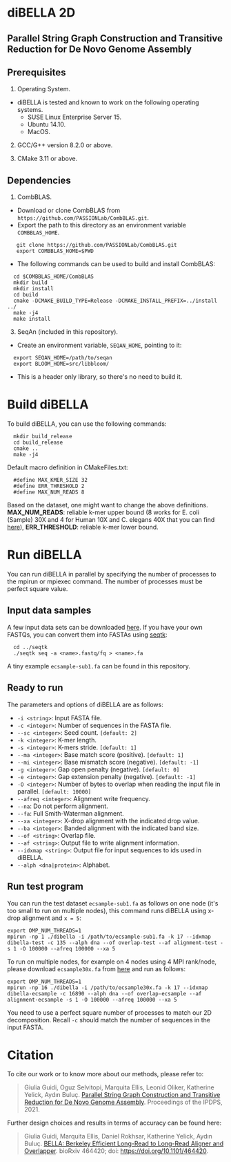 # diBELLA 2D
## Parallel String Graph Construction and Transitive Reduction for De Novo Genome Assembly

## Prerequisites

1. Operating System.
  * diBELLA is tested and known to work on the following operating systems.
    *  SUSE Linux Enterprise Server 15.
    *  Ubuntu 14.10.
    *  MacOS.
    
2. GCC/G++ version 8.2.0 or above.

3. CMake 3.11 or above.

## Dependencies
    
1. CombBLAS.
  * Download or clone CombBLAS from `https://github.com/PASSIONLab/CombBLAS.git`.
  * Export the path to this directory as an environment variable `COMBBLAS_HOME`.
   ```
      git clone https://github.com/PASSIONLab/CombBLAS.git
      export COMBBLAS_HOME=$PWD
   ```
  * The following commands can be used to build and install CombBLAS:
  ```
    cd $COMBBLAS_HOME/CombBLAS
    mkdir build
    mkdir install
    cd build
    cmake -DCMAKE_BUILD_TYPE=Release -DCMAKE_INSTALL_PREFIX=../install ../
    make -j4
    make install         
  ```
3. SeqAn (included in this repository).
  * Create an environment variable, `SEQAN_HOME`, pointing to it:
  ```
    export SEQAN_HOME=/path/to/seqan
    export BLOOM_HOME=src/libbloom/
  ```
  * This is a header only library, so there's no need to build it.

# Build diBELLA
To build diBELLA, you can use the following commands:
  ```
    mkdir build_release
    cd build_release
    cmake ..
    make -j4  
  ```
Default macro definition in CMakeFiles.txt:
  ```
    #define MAX_KMER_SIZE 32
    #define ERR_THRESHOLD 2
    #define MAX_NUM_READS 8
  ```
Based on the dataset, one might want to change the above definitions. **MAX_NUM_READS**: reliable k-mer upper bound (8 works for E. coli (Sample) 30X and 4 for Human 10X and C. elegans 40X that you can find [here](https://portal.nersc.gov/project/m1982/dibella.2d/inputs/)), **ERR_THRESHOLD**: reliable k-mer lower bound.

# Run diBELLA

You can run diBELLA in parallel by specifying the number of processes to the mpirun or mpiexec command. The number of processes must be perfect square value.

## Input data samples
A few input data sets can be downloaded [here](https://portal.nersc.gov/project/m1982/dibella.2d/inputs/). If you have your own FASTQs, you can convert them into FASTAs using [seqtk](https://github.com/lh3/seqtk):

  ```
    cd ../seqtk
    ./seqtk seq -a <name>.fastq/fq > <name>.fa
  ```
A tiny example `ecsample-sub1.fa` can be found in this repository.

## Ready to run
The parameters and options of diBELLA are as follows:
- ```-i <string>```: Input FASTA file.
- ```-c <integer>```: Number of sequences in the FASTA file.
- ```--sc <integer>```: Seed count. ```[default: 2]```
- ```-k <integer>```: K-mer length.
- ```-s <integer>```: K-mers stride. ```[default: 1]```
- ```--ma <integer>```: Base match score (positive). ```[default: 1]```
- ```--mi <integer>```: Base mismatch score (negative). ```[default: -1]```
- ```-g <integer>```: Gap open penalty (negative). ```[default: 0]```
- ```-e <integer>```: Gap extension penalty (negative). ```[default: -1]```
- ```-O <integer>```: Number of bytes to overlap when reading the input file in parallel. ```[default: 10000]```
- ```--afreq <integer>```: Alignment write frequency.
- ```--na```: Do not perform alignment.
- ```--fa```: Full Smith-Waterman alignment.
- ```--xa <integer>```: X-drop alignment with the indicated drop value.
- ```--ba <integer>```: Banded alignment with the indicated band size.
- ```--of <string>```: Overlap file.
- ```--af <string>```: Output file to write alignment information. 
- ```--idxmap <string>```: Output file for input sequences to ids used in diBELLA.
- ```--alph <dna|protein>```: Alphabet.

## Run test program
You can run the test dataset ```ecsample-sub1.fa``` as follows on one node (it's too small to run on multiple nodes), this command runs diBELLA using x-drop alignment and ```x = 5```:
```
export OMP_NUM_THREADS=1
mpirun -np 1 ./dibella -i /path/to/ecsample-sub1.fa -k 17 --idxmap dibella-test -c 135 --alph dna --of overlap-test --af alignment-test -s 1 -O 100000 --afreq 100000 --xa 5
```
To run on multiple nodes, for example on 4 nodes using 4 MPI rank/node, please download ```ecsample30x.fa``` from [here](https://portal.nersc.gov/project/m1982/dibella.2d/inputs/) and run as follows:
```
export OMP_NUM_THREADS=1
mpirun -np 16 ./dibella -i /path/to/ecsample30x.fa -k 17 --idxmap dibella-ecsample -c 16890 --alph dna --of overlap-ecsample --af alignment-ecsample -s 1 -O 100000 --afreq 100000 --xa 5
```
You need to use a perfect square number of processes to match our 2D decomposition. Recall ```-c``` should match the number of sequences in the input FASTA.

# Citation
To cite our work or to know more about our methods, please refer to:

> Giulia Guidi, Oguz Selvitopi, Marquita Ellis, Leonid Oliker, Katherine Yelick, Aydın Buluç. [Parallel String Graph Construction and Transitive Reduction for De Novo Genome Assembly](https://arxiv.org/pdf/2010.10055.pdf). Proceedings of the IPDPS, 2021.

Further design choices and results in terms of accuracy can be found here:

> Giulia Guidi, Marquita Ellis, Daniel Rokhsar, Katherine Yelick, Aydın Buluç. [BELLA: Berkeley Efficient Long-Read to Long-Read Aligner and Overlapper](https://www.biorxiv.org/content/10.1101/464420v5.full.pdf). bioRxiv 464420; doi: https://doi.org/10.1101/464420.

